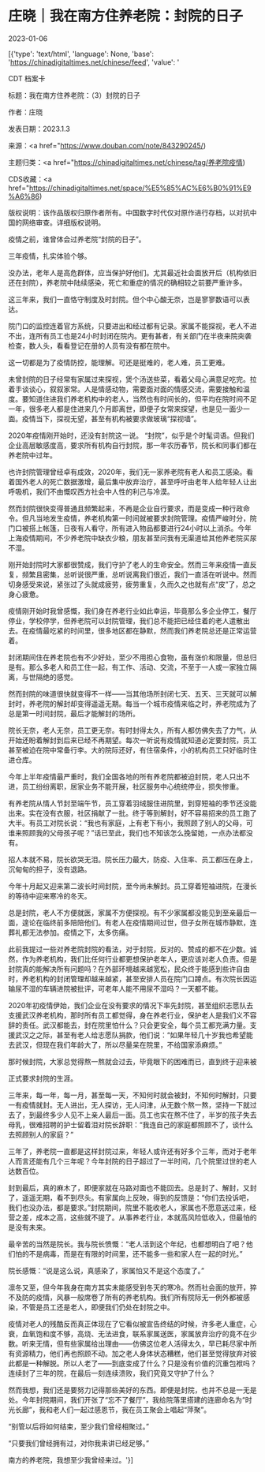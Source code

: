 # 庄晓｜我在南方住养老院：封院的日子

2023-01-06

[{'type': 'text/html', 'language': None, 'base': 'https://chinadigitaltimes.net/chinese/feed', 'value': '

CDT 档案卡

标题：我在南方住养老院：（3）封院的日子

作者：庄晓

发表日期：2023.1.3

来源：<a href="https://www.douban.com/note/843290245/)

主题归类：<a href="https://chinadigitaltimes.net/chinese/tag/养老院疫情)

CDS收藏：<a href="https://chinadigitaltimes.net/space/%E5%85%AC%E6%B0%91%E9%A6%86)

版权说明：该作品版权归原作者所有。中国数字时代仅对原作进行存档，以对抗中国的网络审查。详细版权说明。





疫情之前，谁曾体会过养老院“封院的日子”。

三年疫情，扎实体验个够。

没办法，老年人是高危群体，应当保护好他们。尤其最近社会面放开后（机构依旧还在封院），养老院中陆续感染，死亡和重症的情况的确相较之前要严重许多。

这三年来，我们一直恪守制度及时封院。但个中心酸无奈，岂是寥寥数语可以表达。

院门口的监控连着官方系统，只要进出和经过都有记录。家属不能探视，老人不进不出，连所有员工也是24小时封闭在院内。更有甚者，有关部门在半夜来院突袭检查，数人头，看看登记在册的人员有没有都在院中。

这一切都是为了疫情防控，能理解。可还是挺难的，老人难，员工更难。

未曾封院的日子经常有家属过来探视，煲个汤送些菜，看着父母心满意足吃完。拉着手谈谈心，叙叙家常。人是情感动物，需要面对面的情感交流，需要接触和温度。要知道住进我们养老机构中的老人，当然也有时间长的，但平均在院时间不足一年，很多老人都是住进来几个月即离世，即便子女常来探望，也是见一面少一面。疫情当下，探视无望，甚至有机构被要求做玻璃“探视墙”。

2020年疫情刚开始时，还没有封院这一说。 “封院”，似乎是个时髦词语。但我们企业高层敏感度高，要求所有机构自行封院，那一年农历春节，院长和同事们都在养老院中过年。

也许封院管理曾经卓有成效，2020年，我们无一家养老院有老人和员工感染。看着国外老人的死亡数据激增，最后集中放弃治疗，甚至呼吁由老年人给年轻人让出呼吸机，我们不由慨叹西方社会中人性的利己与冷漠。

然而封院很快变得普通且频繁起来，不再是企业自行要求，而是变成一种行政命令。但凡当地发生疫情，养老机构第一时间就被要求封院管理。疫情严峻时分，院门口被搭上帐篷，日夜有人看守，所有进入物品都要进行24小时以上消杀。今年上海疫情期间，不少养老院中缺衣少粮，朋友甚至问我有无渠道给其他养老院买尿不湿。

刚开始封院时大家都很赞成，我们守护了老人的生命安全。然而三年来疫情一直反复，频繁且密集，总听说很严重，总听说离我们很近，我们一直活在听说中。然而切身感受来说，紧张过了头就成疲劳，疲劳重复，久而久之也就有点“皮”了，总之身心疲惫。

疫情刚开始时我曾感慨，我们身在养老行业如此幸运，毕竟那么多企业停工，餐厅停业，学校停学，但养老院可以封院管理，我们总不能把已经住着的老人遣散出去。在疫情最吃紧的时间里，很多地区都在静默，然而我们养老院总还是正常运营着。

封闭期间住在养老院也有不少好处，至少不用担心食物，虽有涨价和限量，但总归是有。那么多老人和员工住一起，有工作、活动、交流，不至于一人或一家独立隔离，与世隔绝的感觉。

然而封院的味道很快就变得不一样——当其他场所封闭七天、五天、三天就可以解封时，养老院的解封却变得遥遥无期。每当一个城市疫情来临之时，养老院成为了总是第一时间封院，最后才能解封的场所。

院长无奈，老人无奈，员工更无奈。有时封得太久，所有人都仿佛失去了力气，从开始还盼着解封到后来已经不再期望。每次一听说有疫情就知道必定要封院，员工甚至被迫在院中常备行李。大的院际还好，有住宿条件，小的机构员工只好临时住进仓库。

今年上半年疫情最严重时，我们全国各地的所有养老院都被迫封院，老人只出不进，员工纷纷离职，居家业务不能开展，社区服务中心统统停业，损失惨重。

有养老院从情人节封至端午节，员工穿着羽绒服住进院里，到穿短袖的季节还没能出来。实在没有衣服，社区捐献了一批。终于等到解封，好不容易招来的员工跑了大半。有员工对院长说：“我也有家庭，上有老下有小，我照顾了别人的父母，可谁来照顾我的父母孩子呢？”话已至此，我们也不知该怎么挽留她，一点办法都没有。

招人本就不易，院长欲哭无泪。院长压力最大，防疫、入住率、员工都压在身上，沉甸甸的担子，没有退路。

今年十月起又迎来第二波长时间封院，至今尚未解封。员工穿着短袖进院，在漫长的等待中迎来寒冷的冬天。

总是封院，老人不方便就医，家属不方便探视。有不少家属都没能见到至亲最后一面，遑论在临终前多陪陪他们。有老人在疫情期间过世，但子女所在城市静默，连葬礼都无法参加。疫情之下，太多伤痛。

此前我提过一些对养老院封院的看法，对于封院，反对的、赞成的都不在少数。诚然，作为养老机构，我们比任何行业都更想保护老年人，更应该对老人负责。但是封院真的能解决所有问题吗？在外部环境越来越宽松，民众终于能感到些许自由时，养老机构的封闭管理却越来越紧，甚至安排人员在院门口蹲点。有次院长因运输尿不湿的车辆进院被批评，可老年人能不用尿不湿吗？一天都不能。

2020年初疫情伊始，我们企业在没有要求的情况下率先封院，甚至组织志愿队去支援武汉养老机构，那时所有员工都觉得，身在养老行业，保护老人是我们义不容辞的责任。武汉都能去，封在院里怕什么？只会更安全，每个员工都充满力量。支援武汉之之际，甚至有老人给志愿队捐款，他们说：“如果年轻几十岁我也希望能去武汉，但现在我们年龄大了，所以尽量呆在院里，不给国家添麻烦。”

那时候封院，大家总觉得熬一熬就会过去，毕竟眼下的困难而已，直到终于迎来被

正式要求封院的生涯。

三年来，每一年，每一月，甚至每一天，不知何时就会被封，不知何时解封，只要一有疫情就封。无人进出，无人探访，无人问津，从无数个熬一熬，坚持一下就过去了，到最终多少人见不上亲人最后一面。员工也实在熬不住了，半岁的孩子失去母乳，很难招聘的护士留着泪对院长辞职：“我连自己的家庭都照顾不了，谈什么去照顾别人的家庭？”

三年了，养老院一直都是这样封院过来，年轻人或许还有好多个三年，而对于老年人而言还能有几个三年呢？今年封院的日子超过了一半时间，几个院里过世的老人达数百位。

封到最后，真的麻木了，即便家就在马路对面也不能回去。总是封了、解封，又封了，遥遥无期，看不到尽头。有家属向上反映，得到的反馈是：“你们去投诉吧，我们也没办法，都是要求。”封院期间，院里不能收老人，家属也不愿意送过来，经营之差，成本之高，这些就不提了。从事养老行业，本就高风险低收入，但最怕的是没有未来。

最辛苦的当然是院长。我与院长愤慨：“老人活到这个年纪，也都想明白了吧？他们怕的不是病毒，而是在有限的时间里，还不能多一些和家人在一起的时光。”

院长感慨：“说是这么说，真感染了，家属怕又不是这个态度了。”

凛冬又至，但今年我身在南方其实未能感受到冬天的寒冷。然而社会面的放开，猝不及防的疫情，风暴一般席卷了所有的养老机构。我们所有院际无一例外都被感染，不管是员工还是老人，即便我们仍处在封院之中。

疫情对老人的残酷反而真正体现在了它看似被宣告终结的时候，许多老人重症，心衰，血氧饱和度不够，高烧、无法进食，联系家属送医，家属放弃治疗的竟不在少数。听来无情，但有些家属给出理由——仿佛这位老人活得太久，早已耗尽家中所有资源精力，他们再也照顾不动。加之老人身体状态糟糕，他们甚至觉得放弃对彼此都是一种解脱。所以人老了——到底变成了什么？只是没有价值的沉重包袱吗？连续封了三年的院，在最后一刻连续溃败，我们究竟又守护了什么？

然而我想，我们还是要努力记得那些美好的东西。即便是封院，也并不总是一无是处。今年封院期间，我们开张了“忘不了餐厅”，我给院落里搭建的连廊命名为“时光长廊”，我和老人们一起过感恩节，我在员工聚会上唱起“萍聚”。

“别管以后将如何结束，至少我们曾经相聚过。”

“只要我们曾经拥有过，对你我来讲已经足够。”

南方的养老院，我想至少我曾经来过。'}]